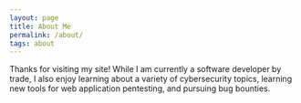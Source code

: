 ```yaml
---
layout: page
title: About Me
permalink: /about/
tags: about
---
```


Thanks for visiting my site! While I am currently a software developer by trade, 
I also enjoy learning about a variety of cybersecurity topics, learning new tools for web application 
pentesting, and pursuing bug bounties.  

